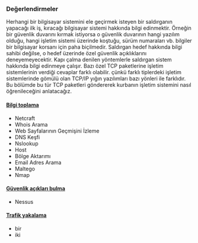### Değerlendirmeler

Herhangi bir bilgisayar sistemini ele geçirmek isteyen bir saldırganın yapacağı ilk iş, kıracağı bilgisayar sistemi hakkında bilgi edinmektir. Örneğin bir güvenlik duvarını kırmak istiyorsa o güvenlik duvarının hangi yazılım olduğu, hangi işletim sistemi üzerinde koştuğu, sürüm numaraları vb. bilgiler bir bilgisayar korsanı için paha biçilmedir. Saldırgan hedef hakkında bilgi sahibi değilse, o hedef üzerinde özel güvenlik açıklıklarını deneyemeyecektir. Kapı çalma denilen yöntemlerle saldırgan sistem hakkında bilgi edinmeye çalışır. Bazı özel TCP paketlerine işletim sistemlerinin verdiği cevaplar farklı olabilir. çünkü farklı tiplerdeki işletim sistemlerinde gömülü olan TCP/IP yığın yazılımları bazı yönleri ile farklıdır. Bu bölümde bu tür TCP paketleri göndererek kurbanın işletim sistemini nasıl öğrenileceğini anlatacağız.

#### [Bilgi toplama](bilgi_toplama.md)

* Netcraft
* Whois Arama
* Web Sayfalarının Geçmişini İzleme
* DNS Keşfi
* Nslookup
* Host
* Bölge Aktarımı
* Email Adres Arama
* Maltego
* Nmap

#### [Güvenlik açıkları bulma](guvenlik_aciklari_bulma.md)

* Nessus

#### [Trafik yakalama](trafik_yakalama.md)

* bir
* iki
